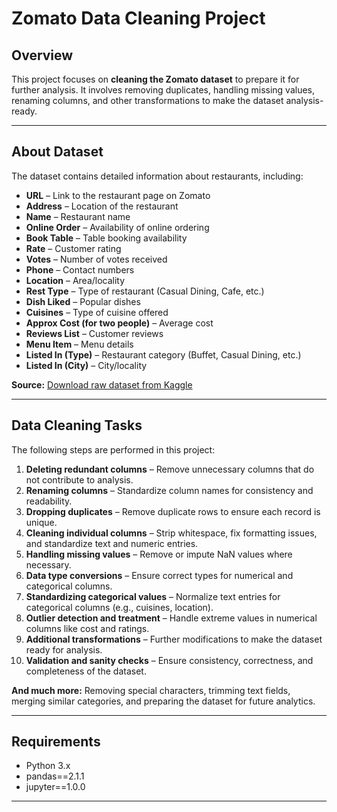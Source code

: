 # Zomato Data Cleaning Project

## Overview
This project focuses on **cleaning the Zomato dataset** to prepare it for further analysis. It involves removing duplicates, handling missing values, renaming columns, and other transformations to make the dataset analysis-ready.

---

## About Dataset
The dataset contains detailed information about restaurants, including:

- **URL** – Link to the restaurant page on Zomato  
- **Address** – Location of the restaurant  
- **Name** – Restaurant name  
- **Online Order** – Availability of online ordering  
- **Book Table** – Table booking availability  
- **Rate** – Customer rating  
- **Votes** – Number of votes received  
- **Phone** – Contact numbers  
- **Location** – Area/locality  
- **Rest Type** – Type of restaurant (Casual Dining, Cafe, etc.)  
- **Dish Liked** – Popular dishes  
- **Cuisines** – Type of cuisine offered  
- **Approx Cost (for two people)** – Average cost  
- **Reviews List** – Customer reviews  
- **Menu Item** – Menu details  
- **Listed In (Type)** – Restaurant category (Buffet, Casual Dining, etc.)  
- **Listed In (City)** – City/locality  

**Source:** [Download raw dataset from Kaggle](https://www.kaggle.com/datasets/rishikeshkonapure/zomato)  

---

## Data Cleaning Tasks
The following steps are performed in this project:

1. **Deleting redundant columns** – Remove unnecessary columns that do not contribute to analysis.  
2. **Renaming columns** – Standardize column names for consistency and readability.  
3. **Dropping duplicates** – Remove duplicate rows to ensure each record is unique.  
4. **Cleaning individual columns** – Strip whitespace, fix formatting issues, and standardize text and numeric entries.  
5. **Handling missing values** – Remove or impute NaN values where necessary.  
6. **Data type conversions** – Ensure correct types for numerical and categorical columns.  
7. **Standardizing categorical values** – Normalize text entries for categorical columns (e.g., cuisines, location).  
8. **Outlier detection and treatment** – Handle extreme values in numerical columns like cost and ratings.  
9. **Additional transformations** – Further modifications to make the dataset ready for analysis.  
10. **Validation and sanity checks** – Ensure consistency, correctness, and completeness of the dataset.  

**And much more:** Removing special characters, trimming text fields, merging similar categories, and preparing the dataset for future analytics.  

---

## Requirements
- Python 3.x  
- pandas==2.1.1    
- jupyter==1.0.0  

---

